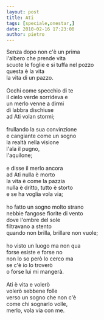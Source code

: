 ```yaml
---
layout: post
title: Ati
tags: [speciale,onestar,]
date: 2010-02-16 17:23:00
author: pietro
---
```

Senza dopo non c'è un prima<br/>l'albero che prende vita<br/>scuote le foglie e si tuffa nel pozzo<br/>questa è la vita<br/>la vita di un pazzo.<br/><br/>Occhi come specchio di te<br/>il cielo verde sorrideva e<br/>un merlo venne a dirmi<br/>di labbra dischiuse<br/>ad Ati volan stormi;<br/><br/>frullando la sua convinzione<br/>e cangiante come un sogno<br/>la realtà nella visione<br/>l'ala il pugno,<br/>l'aquilone;<br/><br/>e disse il merlo ancora<br/>ad Ati nulla è morto<br/>la vita è come la pazzia<br/>nulla è dritto, tutto è storto<br/>e se ha voglia vola via;<br/><br/>ho fatto un sogno molto strano<br/>nebbie fangose fiorite di vento<br/>dove l'ombre del sole<br/>filtravano a stento<br/>quando non brilla, brillare non vuole;<br/><br/>ho visto un luogo ma non qua<br/>forse esiste e forse no<br/>non lo so però lo cerco ma<br/>se c'è io lo troverò<br/>o forse lui mi mangerà.<br/><br/>Ati è vita e volerò<br/>volerò sebbene folle<br/>verso un sogno che non c'è<br/>come chi sognarlo volle,<br/>merlo, vola via con me.
